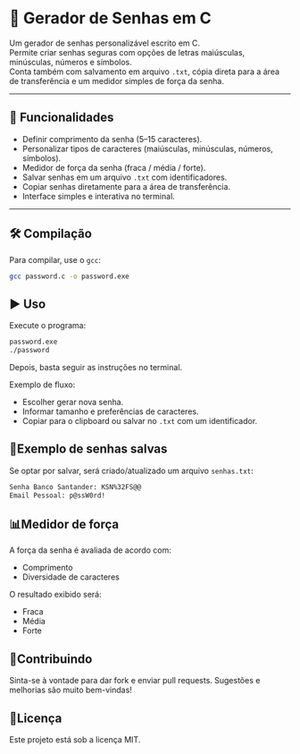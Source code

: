 # 🔐 Gerador de Senhas em C

Um gerador de senhas personalizável escrito em C.  
Permite criar senhas seguras com opções de letras maiúsculas, minúsculas, números e símbolos.  
Conta também com salvamento em arquivo `.txt`, cópia direta para a área de transferência e um medidor simples de força da senha.

---

## 🚀 Funcionalidades
- Definir comprimento da senha (5–15 caracteres).
- Personalizar tipos de caracteres (maiúsculas, minúsculas, números, símbolos).
- Medidor de força da senha (fraca / média / forte).
- Salvar senhas em um arquivo `.txt` com identificadores.
- Copiar senhas diretamente para a área de transferência.
- Interface simples e interativa no terminal.

---

## 🛠️ Compilação

Para compilar, use o `gcc`:

```bash
gcc password.c -o password.exe
```
## ▶️ Uso

Execute o programa:

```bash
password.exe
./password
```
Depois, basta seguir as instruções no terminal.

Exemplo de fluxo:
- Escolher gerar nova senha.
- Informar tamanho e preferências de caracteres.
- Copiar para o clipboard ou salvar no `.txt` com um identificador.

## 📂Exemplo de senhas salvas

Se optar por salvar, será criado/atualizado um arquivo `senhas.txt`:

```bash
Senha Banco Santander: KSN%32FS@@
Email Pessoal: p@ssW0rd!
```

## 📊Medidor de força

A força da senha é avaliada de acordo com:
- Comprimento
- Diversidade de caracteres

O resultado exibido será:
- Fraca
- Média
- Forte

## 🤝Contribuindo

Sinta-se à vontade para dar fork e enviar pull requests.
Sugestões e melhorias são muito bem-vindas!

## 📜Licença

Este projeto está sob a licença MIT.
  


  

